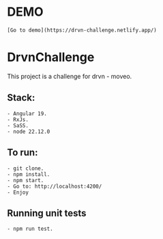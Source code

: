 # DEMO
    [Go to demo](https://drvn-challenge.netlify.app/)

# DrvnChallenge

This project is a challenge for drvn - moveo.

## Stack: 
    - Angular 19.
    - RxJs.
    - SaSS.
    - node 22.12.0

## To run: 
    - git clone.
    - npm install.
    - npm start.
    - Go to: http://localhost:4200/
    - Enjoy

## Running unit tests
    - npm run test.
